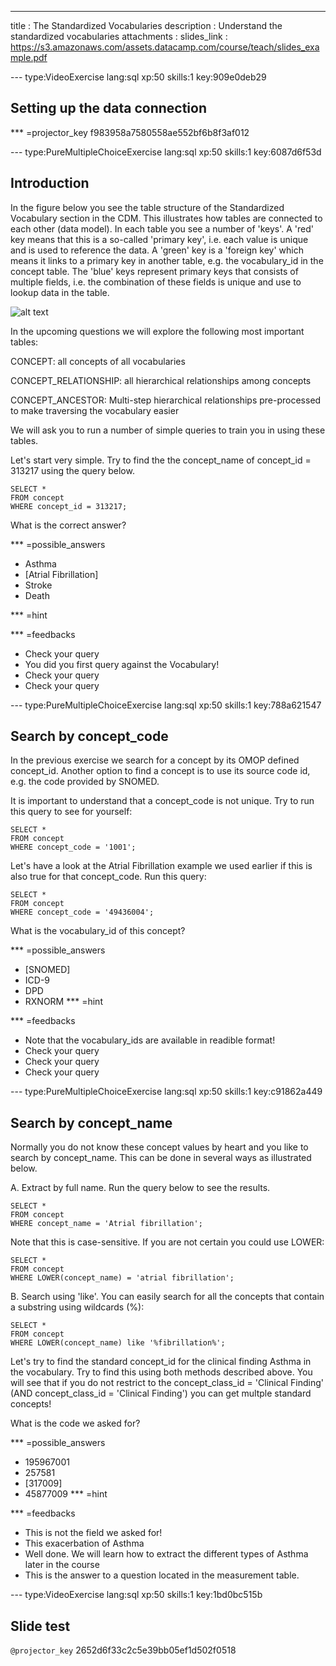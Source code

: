 ---
title       : The Standardized Vocabularies
description : Understand the standardized vocabularies
attachments :
  slides_link : https://s3.amazonaws.com/assets.datacamp.com/course/teach/slides_example.pdf

--- type:VideoExercise lang:sql xp:50 skills:1 key:909e0deb29
## Setting up the data connection

*** =projector_key
f983958a7580558ae552bf6b8f3af012


--- type:PureMultipleChoiceExercise lang:sql xp:50 skills:1 key:6087d6f53d
## Introduction
In the figure below you see the table structure of the Standardized Vocabulary section in the CDM. This illustrates how tables are connected to each other (data model). In each table you see a number of 'keys'. A 'red' key means that this is a so-called 'primary key', i.e. each value is unique and is used to reference the data. A 'green' key is a 'foreign key' which means it links to a primary key in another table, e.g. the vocabulary_id in the concept table. The 'blue' keys represent primary keys that consists of multiple fields, i.e. the combination of these fields is unique and use to lookup data in the table.

![alt text][logo]

[logo]: https://github.com/PRijnbeek/VocabularyCourse/raw/master/img/vocabulary-cdm.png "Vocabulary Table Structure"

In the upcoming questions we will explore the following most important tables:

CONCEPT: all concepts of all vocabularies

CONCEPT_RELATIONSHIP: all hierarchical relationships among concepts

CONCEPT_ANCESTOR: Multi-step hierarchical relationships pre-processed to make traversing the vocabulary easier

We will ask you to run a number of simple queries to train you in using these tables.

Let's start very simple. Try to find the the concept\_name of concept\_id = 313217 using the query below.

```
SELECT * 
FROM concept 
WHERE concept_id = 313217;
```

What is the correct answer?


*** =possible_answers

- Asthma
- [Atrial Fibrillation]
- Stroke
- Death

*** =hint

*** =feedbacks

- Check your query
- You did you first query against the Vocabulary!
- Check your query
- Check your query


--- type:PureMultipleChoiceExercise lang:sql xp:50 skills:1 key:788a621547
## Search by concept_code

In the previous exercise we search for a concept by its OMOP defined concept\_id. Another option to find a concept is to use its source code id, e.g. the code provided by SNOMED.

It is important to understand that a concept\_code is not unique. Try to run this query to see for yourself:

```
SELECT * 
FROM concept 
WHERE concept_code = '1001';
```

Let's have a look at the Atrial Fibrillation example we used earlier if this is also true for that concept_code. Run this query:

```
SELECT * 
FROM concept 
WHERE concept_code = '49436004';
```

What is the vocabulary\_id of this concept?

*** =possible_answers
- [SNOMED]
- ICD-9
- DPD
- RXNORM
*** =hint

*** =feedbacks
- Note that the vocabulary\_ids are available in readible format! 
- Check your query
- Check your query
- Check your query

--- type:PureMultipleChoiceExercise lang:sql xp:50 skills:1 key:c91862a449
## Search by concept_name

Normally you do not know these concept values by heart and you like to search by concept_name.
This can be done in several ways as illustrated below.

A. Extract by full name. Run the query below to see the results.

```
SELECT * 
FROM concept 
WHERE concept_name = 'Atrial fibrillation';
```
Note that this is case-sensitive. If you are not certain you could use LOWER:

```
SELECT * 
FROM concept 
WHERE LOWER(concept_name) = 'atrial fibrillation';
```
B. Search using 'like'. You can easily search for all the concepts that contain a substring using wildcards (%):

```
SELECT * 
FROM concept 
WHERE LOWER(concept_name) like '%fibrillation%';
```
 Let's try to find the standard concept\_id for the clinical finding Asthma in the vocabulary. Try to find this using both methods described above. You will see that if you do not restrict to the concept_class_id = 'Clinical Finding' (AND concept_class_id = 'Clinical Finding') you can get multple standard concepts!
 
 What is the code we asked for?

*** =possible_answers
- 195967001
- 257581
- [317009]
- 45877009
*** =hint

*** =feedbacks
- This is not the field we asked for!
- This exacerbation of Asthma
- Well done. We will learn how to extract the different types of Asthma later in the course
- This is the answer to a question located in the measurement table. 


--- type:VideoExercise lang:sql xp:50 skills:1 key:1bd0bc515b
## Slide test

`@projector_key`
2652d6f33c2c5e39bb05ef1d502f0518
